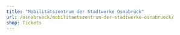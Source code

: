 ```yaml
---
title: "Mobilitätszentrum der Stadtwerke Osnabrück"
url: /osnabrueck/mobilitaetszentrum-der-stadtwerke-osnabrueck/
shop: Tickets
---
```

